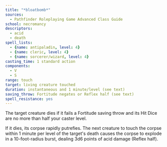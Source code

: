 ```yaml
---
title: "*bloatbomb*"
sources:
  - Pathfinder Roleplaying Game Advanced Class Guide
school: necromancy
descriptors:
  - acid
  - death
spell_lists:
  - {name: antipaladin, level: 4}
  - {name: cleric, level: 4}
  - {name: sorcerer/wizard, level: 4}
casting_time: 1 standard action
components:
  - V
  - S
range: touch
target: living creature touched
duration: instantaneous and 1 minute/level (see text)
saving_throw: Fortitude negates or Reflex half (see text)
spell_resistance: yes
---
```


The target creature dies if it fails a Fortitude saving throw and its Hit Dice are no more than half your caster level.

If it dies, its corpse rapidly putrefies. The next creature to touch the corpse within 1 minute per level of the target's death causes the corpse to explode in a 10-foot-radius burst, dealing 3d6 points of acid damage (Reflex half).

